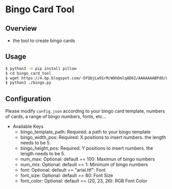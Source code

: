 # Bingo Card Tool

## Overview

- the tool to create bingo cards

## Usage

```sh
$ python3 -m pip install pillow
$ cd bingo_card_tool
$ wget https://4.bp.blogspot.com/-DfQbjLw91rM/W8hDmlqAD6I/AAAAAAABPd0/LxGmmB5LQPo_A6rQqfXxnD80XEUF8eSGACLcBGAs/s800/bingo_card_template.png
$ python3 ./bingo.py
```

## Configuration

Please modify `config.json` according to your bingo card template, numbers of cards, a range of bingo numbers, fonts, etc...

- Available Keys
  - bingo_template_path: Required: a path to your bingo template
  - bingo_width_pos: Required: X positions to insert numbers. the length needs to be 5.
  - bingo_height_pos: Required: Y positions to insert numbers. the length needs to be 5.
  - num_max: Optional: default == 100: Maximun of bingo numbers
  - num_mix: Optional: default == 1: Minimum of bingo numbers
  - font: Optional: default == "arial.ttf": Font
  - font_size: Optional: default == 80: Font Size
  - font_color: Optional: default == (20, 23, 26): RGB Font Color